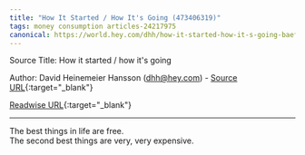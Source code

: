 ```yaml
---
title: "How It Started / How It's Going (473406319)"
tags: money consumption articles-24217975
canonical: https://world.hey.com/dhh/how-it-started-how-it-s-going-baefaf09
---
```


Source Title: How it started / how it's going

Author: David Heinemeier Hansson (dhh@hey.com) - [Source URL](https://world.hey.com/dhh/how-it-started-how-it-s-going-baefaf09){:target="_blank"}

[Readwise URL](https://readwise.io/open/473406319){:target="_blank"}

---

The best things in life are free.  
The second best things are very, very expensive.
